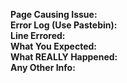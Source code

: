 **Page Causing Issue:**  
**Error Log (Use Pastebin):**  
**Line Errored:**  
**What You Expected:**  
**What REALLY Happened:**  
**Any Other Info:**  
